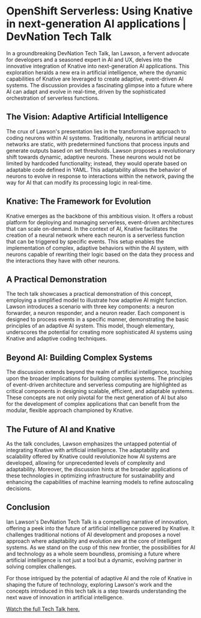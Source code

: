 # OpenShift Serverless: Using Knative in next-generation AI applications | DevNation Tech Talk

In a groundbreaking DevNation Tech Talk, Ian Lawson, a fervent advocate for developers and a seasoned expert in AI and UX, delves into the innovative integration of Knative into next-generation AI applications. This exploration heralds a new era in artificial intelligence, where the dynamic capabilities of Knative are leveraged to create adaptive, event-driven AI systems. The discussion provides a fascinating glimpse into a future where AI can adapt and evolve in real-time, driven by the sophisticated orchestration of serverless functions.

## The Vision: Adaptive Artificial Intelligence

The crux of Lawson's presentation lies in the transformative approach to coding neurons within AI systems. Traditionally, neurons in artificial neural networks are static, with predetermined functions that process inputs and generate outputs based on set thresholds. Lawson proposes a revolutionary shift towards dynamic, adaptive neurons. These neurons would not be limited by hardcoded functionality; instead, they would operate based on adaptable code defined in YAML. This adaptability allows the behavior of neurons to evolve in response to interactions within the network, paving the way for AI that can modify its processing logic in real-time.

## Knative: The Framework for Evolution

Knative emerges as the backbone of this ambitious vision. It offers a robust platform for deploying and managing serverless, event-driven architectures that can scale on-demand. In the context of AI, Knative facilitates the creation of a neural network where each neuron is a serverless function that can be triggered by specific events. This setup enables the implementation of complex, adaptive behaviors within the AI system, with neurons capable of rewriting their logic based on the data they process and the interactions they have with other neurons.

## A Practical Demonstration

The tech talk showcases a practical demonstration of this concept, employing a simplified model to illustrate how adaptive AI might function. Lawson introduces a scenario with three key components: a neuron forwarder, a neuron responder, and a neuron reader. Each component is designed to process events in a specific manner, demonstrating the basic principles of an adaptive AI system. This model, though elementary, underscores the potential for creating more sophisticated AI systems using Knative and adaptive coding techniques.

## Beyond AI: Building Complex Systems

The discussion extends beyond the realm of artificial intelligence, touching upon the broader implications for building complex systems. The principles of event-driven architecture and serverless computing are highlighted as critical components in designing scalable, efficient, and adaptable systems. These concepts are not only pivotal for the next generation of AI but also for the development of complex applications that can benefit from the modular, flexible approach championed by Knative.

## The Future of AI and Knative

As the talk concludes, Lawson emphasizes the untapped potential of integrating Knative with artificial intelligence. The adaptability and scalability offered by Knative could revolutionize how AI systems are developed, allowing for unprecedented levels of complexity and adaptability. Moreover, the discussion hints at the broader applications of these technologies in optimizing infrastructure for sustainability and enhancing the capabilities of machine learning models to refine autoscaling decisions.

## Conclusion

Ian Lawson's DevNation Tech Talk is a compelling narrative of innovation, offering a peek into the future of artificial intelligence powered by Knative. It challenges traditional notions of AI development and proposes a novel approach where adaptability and evolution are at the core of intelligent systems. As we stand on the cusp of this new frontier, the possibilities for AI and technology as a whole seem boundless, promising a future where artificial intelligence is not just a tool but a dynamic, evolving partner in solving complex challenges.

For those intrigued by the potential of adaptive AI and the role of Knative in shaping the future of technology, exploring Lawson's work and the concepts introduced in this tech talk is a step towards understanding the next wave of innovation in artificial intelligence.

[Watch the full Tech Talk here.](https://www.youtube.com/watch?v=ck1DKgmPSsQ)